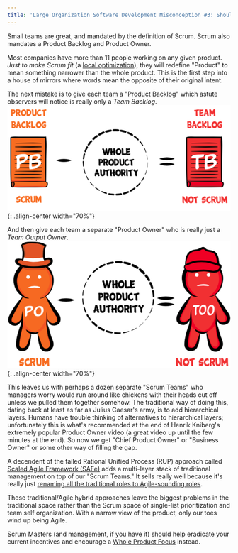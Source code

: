 ```yaml
---
title: 'Large Organization Software Development Misconception #3: Should Our Team See A Narrow View Or A Whole Product View?'
---
```


Small teams are great, and mandated by the definition of Scrum.  Scrum also mandates a Product Backlog and Product Owner.  

Most companies have more than 11 people working on any given product.  *Just to make Scrum fit* (a [local optimization](/local-optimization-bias)), they will redefine "Product" to mean something narrower than the whole product.  This is the first step into a house of mirrors where words mean the opposite of their original intent.

The next mistake is to give each team a "Product Backlog" which astute observers will notice is really only a *Team Backlog*.
![Product Backlog minus whole product authority equals Team Backlog](../images/product-backlog-minus-whole-product-authority-equals-team-backlog.png){: .align-center width="70%"}

And then give each team a separate "Product Owner" who is really just a *Team Output Owner*.
![Product Owner minus whole product authority equals Team Output Owner](../images/product-owner-minus-whole-product-authority-equals-team-output-owner.png){: .align-center width="70%"}

This leaves us with perhaps a dozen separate "Scrum Teams" who managers worry would run around like chickens with their heads cut off unless we pulled them together somehow.  The traditional way of doing this, dating back at least as far as Julius Caesar's army, is to add hierarchical layers.  Humans have trouble thinking of alternatives to hierarchical layers; unfortunately this is what's recommended at the end of Henrik Kniberg's extremely popular Product Owner video (a great video up until the few minutes at the end).  So now we get "Chief Product Owner" or "Business Owner" or some other way of filling the gap.  

A decendent of the failed Rational Unified Process (RUP) approach called [Scaled Agile Framework (SAFe)](http://www.lafable.com/) adds a multi-layer stack of traditional management on top of our "Scrum Teams."  It sells really well because it's really just [renaming all the traditional roles to Agile-sounding roles](https://fansofless.com).  

These traditional/Agile hybrid approaches leave the biggest problems in the traditional space rather than the Scrum space of single-list prioritization and team self organization.  With a narrow view of the product, only our toes wind up being Agile.

Scrum Masters (and management, if you have it) should help eradicate your current incentives and encourage a [Whole Product Focus](https://less.works/less/principles/whole-product-focus.html) instead.
